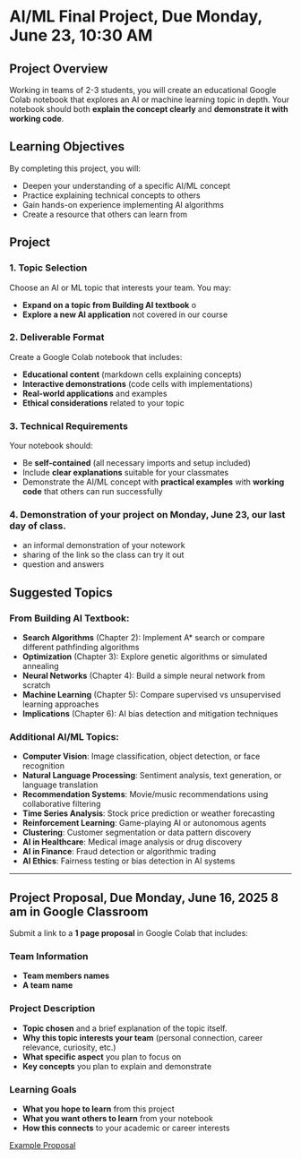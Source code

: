 # AI/ML Final Project, Due Monday, June 23, 10:30 AM

## Project Overview

Working in teams of 2-3 students, you will create an educational Google Colab notebook that explores an AI or machine learning topic in depth. Your notebook should both **explain the concept clearly** and **demonstrate it with working code**.

## Learning Objectives

By completing this project, you will:
- Deepen your understanding of a specific AI/ML concept
- Practice explaining technical concepts to others
- Gain hands-on experience implementing AI algorithms
- Create a resource that others can learn from

## Project

### 1. Topic Selection
Choose an AI or ML topic that interests your team. You may:
- **Expand on a topic from Building AI textbook** o
- **Explore a new AI application** not covered in our course 

### 2. Deliverable Format
Create a Google Colab notebook that includes:
- **Educational content** (markdown cells explaining concepts)
- **Interactive demonstrations** (code cells with implementations)
- **Real-world applications** and examples
- **Ethical considerations** related to your topic

### 3. Technical Requirements
Your notebook should:
- Be **self-contained** (all necessary imports and setup included)
- Include **clear explanations** suitable for your classmates
- Demonstrate the AI/ML concept with **practical examples** with **working code** that others can run successfully

### 4. Demonstration of your project on Monday, June 23, our last day of class.
- an informal demonstration of your notework
- sharing of the link so the class can try it out
- question and answers

## Suggested Topics

### From Building AI Textbook:
- **Search Algorithms** (Chapter 2): Implement A* search or compare different pathfinding algorithms
- **Optimization** (Chapter 3): Explore genetic algorithms or simulated annealing
- **Neural Networks** (Chapter 4): Build a simple neural network from scratch
- **Machine Learning** (Chapter 5): Compare supervised vs unsupervised learning approaches
- **Implications** (Chapter 6): AI bias detection and mitigation techniques

### Additional AI/ML Topics:
- **Computer Vision**: Image classification, object detection, or face recognition
- **Natural Language Processing**: Sentiment analysis, text generation, or language translation
- **Recommendation Systems**: Movie/music recommendations using collaborative filtering
- **Time Series Analysis**: Stock price prediction or weather forecasting
- **Reinforcement Learning**: Game-playing AI or autonomous agents
- **Clustering**: Customer segmentation or data pattern discovery
- **AI in Healthcare**: Medical image analysis or drug discovery
- **AI in Finance**: Fraud detection or algorithmic trading
- **AI Ethics**: Fairness testing or bias detection in AI systems

---

## Project Proposal, Due Monday, June 16, 2025 8 am in Google Classroom

Submit a link to a **1 page proposal** in Google Colab that includes:

### Team Information
- **Team members names**
- **A team name**

### Project Description
- **Topic chosen** and a brief explanation of the topic itself.
- **Why this topic interests your team** (personal connection, career relevance, curiosity, etc.)
- **What specific aspect** you plan to focus on
- **Key concepts** you plan to explain and demonstrate

### Learning Goals
- **What you hope to learn** from this project
- **What you want others to learn** from your notebook
- **How this connects** to your academic or career interests

[Example Proposal](https://colab.research.google.com/drive/1ebBqtQYsWs-wBeH-OKWxXx4XlG_T8UAj?usp=sharing)
